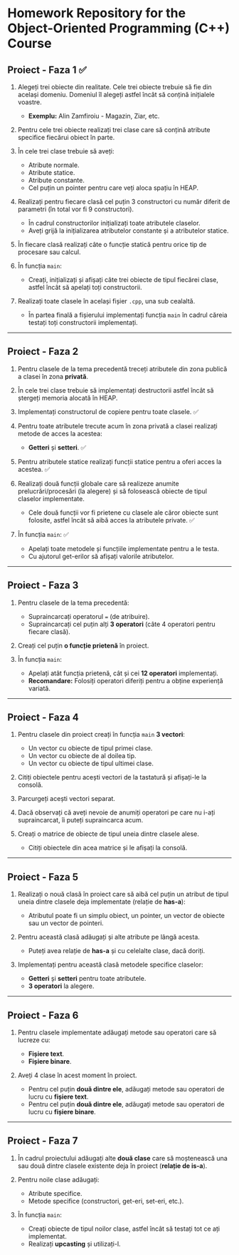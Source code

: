 ﻿# Homework Repository for the Object-Oriented Programming (C++) Course

## Proiect - Faza 1  ✅
1. Alegeți trei obiecte din realitate. Cele trei obiecte trebuie să fie din același domeniu. Domeniul îl alegeți astfel încât să conțină inițialele voastre.  
   - **Exemplu:** Alin Zamfiroiu - Magazin, Ziar, etc.

2. Pentru cele trei obiecte realizați trei clase care să conțină atribute specifice fiecărui obiect în parte.  

3. În cele trei clase trebuie să aveți:  
   - Atribute normale.  
   - Atribute statice.  
   - Atribute constante.  
   - Cel puțin un pointer pentru care veți aloca spațiu în HEAP.  

4. Realizați pentru fiecare clasă cel puțin 3 constructori cu număr diferit de parametri (în total vor fi 9 constructori).  
   - În cadrul constructorilor inițializați toate atributele claselor.  
   - Aveți grijă la inițializarea atributelor constante și a atributelor statice.  

5. În fiecare clasă realizați câte o funcție statică pentru orice tip de procesare sau calcul.  

6. În funcția `main`:
   - Creați, inițializați și afișați câte trei obiecte de tipul fiecărei clase, astfel încât să apelați toți constructorii.  

7. Realizați toate clasele în același fișier `.cpp`, una sub cealaltă.  
   - În partea finală a fișierului implementați funcția `main` în cadrul căreia testați toți constructorii implementați.  

---

## Proiect - Faza 2  
1. Pentru clasele de la tema precedentă treceți atributele din zona publică a clasei în zona **privată**.  

2. În cele trei clase trebuie să implementați destructorii astfel încât să ștergeți memoria alocată în HEAP.  

3. Implementați constructorul de copiere pentru toate clasele.  ✅

4. Pentru toate atributele trecute acum în zona privată a clasei realizați metode de acces la acestea:  
   - **Getteri** și **setteri**. ✅

5. Pentru atributele statice realizați funcții statice pentru a oferi acces la acestea.  ✅

6. Realizați două funcții globale care să realizeze anumite prelucrări/procesări (la alegere) și să folosească obiecte de tipul claselor implementate.  
   - Cele două funcții vor fi prietene cu clasele ale căror obiecte sunt folosite, astfel încât să aibă acces la atributele private.  ✅

7. În funcția `main`: ✅
   - Apelați toate metodele și funcțiile implementate pentru a le testa.  
   - Cu ajutorul get-erilor să afișați valorile atributelor.  

---

## Proiect - Faza 3  
1. Pentru clasele de la tema precedentă:  
   - Supraincarcați operatorul `=` (de atribuire).  
   - Supraincarcați cel puțin alți **3 operatori** (câte 4 operatori pentru fiecare clasă).  

2. Creați cel puțin **o funcție prietenă** în proiect.  

3. În funcția `main`:  
   - Apelați atât funcția prietenă, cât și cei **12 operatori** implementați.  
   - **Recomandare:** Folosiți operatori diferiți pentru a obține experiență variată.  

---

## Proiect - Faza 4  
1. Pentru clasele din proiect creați în funcția `main` **3 vectori**:  
   - Un vector cu obiecte de tipul primei clase.  
   - Un vector cu obiecte de al doilea tip.  
   - Un vector cu obiecte de tipul ultimei clase.  

2. Citiți obiectele pentru acești vectori de la tastatură și afișați-le la consolă.  

3. Parcurgeți acești vectori separat.  

4. Dacă observați că aveți nevoie de anumiți operatori pe care nu i-ați supraincarcat, îi puteți supraincarca acum.  

5. Creați o matrice de obiecte de tipul uneia dintre clasele alese.  
   - Citiți obiectele din acea matrice și le afișați la consolă.  

---

## Proiect - Faza 5  
1. Realizați o nouă clasă în proiect care să aibă cel puțin un atribut de tipul uneia dintre clasele deja implementate (relație de **has-a**):  
   - Atributul poate fi un simplu obiect, un pointer, un vector de obiecte sau un vector de pointeri.  

2. Pentru această clasă adăugați și alte atribute pe lângă acesta.  
   - Puteți avea relație de **has-a** și cu celelalte clase, dacă doriți.  

3. Implementați pentru această clasă metodele specifice claselor:  
   - **Getteri** și **setteri** pentru toate atributele.  
   - **3 operatori** la alegere.  


---

## Proiect - Faza 6  
1. Pentru clasele implementate adăugați metode sau operatori care să lucreze cu:  
   - **Fișiere text**.  
   - **Fișiere binare**.  

2. Aveți 4 clase în acest moment în proiect.  
   - Pentru cel puțin **două dintre ele**, adăugați metode sau operatori de lucru cu **fișiere text**.  
   - Pentru cel puțin **două dintre ele**, adăugați metode sau operatori de lucru cu **fișiere binare**.  

---

## Proiect - Faza 7  
1. În cadrul proiectului adăugați alte **două clase** care să moștenească una sau două dintre clasele existente deja în proiect (**relație de is-a**).  

2. Pentru noile clase adăugați:  
   - Atribute specifice.  
   - Metode specifice (constructori, get-eri, set-eri, etc.).  

3. În funcția `main`:  
   - Creați obiecte de tipul noilor clase, astfel încât să testați tot ce ați implementat.  
   - Realizați **upcasting** și utilizați-l.  
